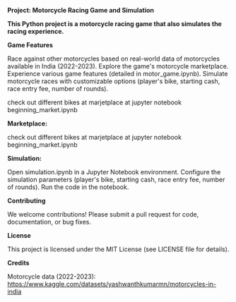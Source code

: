 **Project: Motorcycle Racing Game and Simulation**

**This Python project is a motorcycle racing game that also simulates the racing experience.**

**Game Features**

Race against other motorcycles based on real-world data of motorcycles available in India (2022-2023).
Explore the game's motorcycle marketplace.
Experience various game features (detailed in motor_game.ipynb).
Simulate motorcycle races with customizable options (player's bike, starting cash, race entry fee, number of rounds).

check out different bikes at marjetplace at jupyter notebook beginning_market.ipynb

**Marketplace:**

check out different bikes at marjetplace at jupyter notebook beginning_market.ipynb

**Simulation:**

Open simulation.ipynb in a Jupyter Notebook environment.
Configure the simulation parameters (player's bike, starting cash, race entry fee, number of rounds).
Run the code in the notebook.

**Contributing**

We welcome contributions! Please submit a pull request for code, documentation, or bug fixes.

**License**

This project is licensed under the MIT License (see LICENSE file for details).

**Credits**

Motorcycle data (2022-2023): https://www.kaggle.com/datasets/yashwanthkumarmn/motorcycles-in-india
